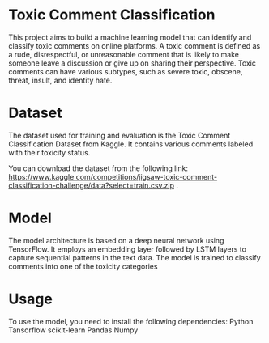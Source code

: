 # Toxic Comment Classification
This project aims to build a machine learning model that can identify and classify toxic comments on online platforms. A toxic comment is defined as a rude, disrespectful, or unreasonable comment that is likely to make someone leave a discussion or give up on sharing their perspective. Toxic comments can have various subtypes, such as severe toxic, obscene, threat, insult, and identity hate.
# Dataset
The dataset used for training and evaluation is the Toxic Comment Classification Dataset from Kaggle. It contains various comments labeled with their toxicity status.

You can download the dataset from the following link: https://www.kaggle.com/competitions/jigsaw-toxic-comment-classification-challenge/data?select=train.csv.zip .
# Model
The model architecture is based on a deep neural network using TensorFlow. It employs an embedding layer followed by LSTM layers to capture sequential patterns in the text data. The model is trained to classify comments into one of the toxicity categories
# Usage
To use the model, you need to install the following dependencies:
Python 
Tansorflow
scikit-learn
Pandas
Numpy
